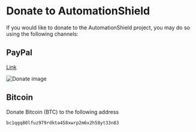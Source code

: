 # Donate to AutomationShield

If you would like to donate to the AutomationShield project, you may do so using the following channels:



## PayPal

[Link](https://www.paypal.com/donate?business=ENHSK5767AMXN&item_name=Donate+to+the+AutomationShield+project&currency_code=EUR)

![Donate image](https://github.com/gergelytakacs/AutomationShield/wiki/fig/PPDonate2.png)


## Bitcoin

Donate Bitcoin (BTC) to the following address

```bc1qgq80lfuz979rdkta458xwrp2m6x2h58yt33n83```

